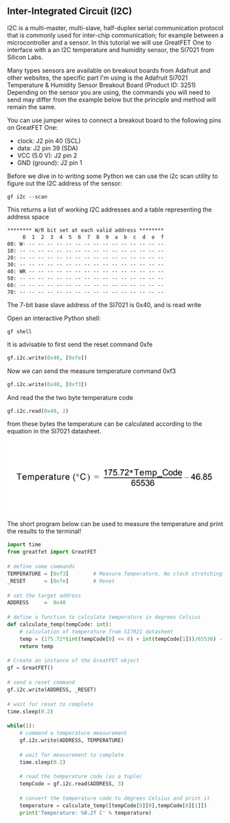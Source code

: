 ## Inter-Integrated Circuit (I2C)

I2C is a multi-master, multi-slave, half-duplex serial communication protocol that is commonly used for
inter-chip communication; for example between a microcontroller and a sensor. In this tutorial we will use GreatFET One to interface with a
an I2C temperature and humidity sensor, the SI7021 from Silicon Labs.

Many types sensors are available on breakout boards from Adafruit and other websites, the specific part I'm using is the Adafruit Si7021 Temperature & Humidity Sensor Breakout Board
(Product ID: 3251) Depending on the sensor you are using, the commands you will need to send may differ from the example below but the principle and method will remain the same. 

You can use jumper wires to connect a breakout board to the following pins on GreatFET One:

* clock: J2 pin 40 (SCL)
* data: J2 pin 39 (SDA)
* VCC (5.0 V): J2 pin 2
* GND (ground): J2 pin 1

Before we dive in to writing some Python we can use the i2c scan utility to figure out the I2C address  of the sensor:

```terminal
gf i2c --scan
```

This returns a list of working I2C addresses and a table representing the address space

```terminal
******** W/R bit set at each valid address ********
     0  1  2  3  4  5  6  7  8  9  a  b  c  d  e  f
00: W- -- -- -- -- -- -- -- -- -- -- -- -- -- -- --
10: -- -- -- -- -- -- -- -- -- -- -- -- -- -- -- --
20: -- -- -- -- -- -- -- -- -- -- -- -- -- -- -- --
30: -- -- -- -- -- -- -- -- -- -- -- -- -- -- -- --
40: WR -- -- -- -- -- -- -- -- -- -- -- -- -- -- --
50: -- -- -- -- -- -- -- -- -- -- -- -- -- -- -- --
60: -- -- -- -- -- -- -- -- -- -- -- -- -- -- -- --
70: -- -- -- -- -- -- -- -- -- -- -- -- -- -- -- --
```
The 7-bit base slave address of the SI7021 is 0x40, and is read write

Open an interactive Python shell:

```terminal
gf shell
```
It is advisable to first send the reset command 0xfe

```python
gf.i2c.write(0x40, [0xfe])
```
Now we can send the measure temperature command 0xf3

```python
gf.i2c.write(0x40, [0xf3])
```
And read the the two byte temperature code

```python
gf.i2c.read(0x40, 2)
```

from these bytes the temperature can be calculated according to the equation in the SI7021 datasheet.

![temperature_equation](images/i2c_tutorial_equatio.jpg)

The short program below can be used to measure the temperature and print the results to the terminal!

```python
import time
from greatfet import GreatFET

# define some commands
TEMPERATURE = [0xf3]		# Measure Temperature, No clock stretching
_RESET 		= [0xfe]	    # Reset

# set the target address 
ADDRESS     =  0x40

# define a function to calculate temperature in degrees Celsius
def calculate_temp(tempCode: int):
    # calculation of temperature from SI7021 datasheet
    temp = (175.72*(int(tempCode[0] << 8) + int(tempCode[1]))/65536) - 46.85
    return temp

# Create an instance of the GreatFET object
gf = GreatFET()

# send a reset command
gf.i2c.write(ADDRESS, _RESET)

# wait for reset to complete
time.sleep(0.2)

while(1):
    # command a temperature measurement
    gf.i2c.write(ADDRESS, TEMPERATURE)

    # wait for measurement to complete
    time.sleep(0.2)

    # read the temperature code (as a tuple)
    tempCode = gf.i2c.read(ADDRESS, 3)

    # convert the temperature code to degrees Celsius and print it
    temperature = calculate_temp([tempCode[0][0],tempCode[0][1]])
    print('Temperature: %0.2f C' % temperature)
```
